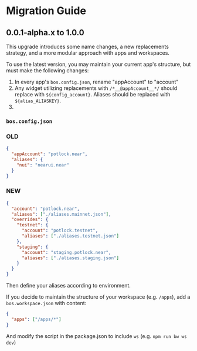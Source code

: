 # Migration Guide

## 0.0.1-alpha.x to 1.0.0

This upgrade introduces some name changes, a new replacements strategy, and a more modular approach with apps and workspaces.

To use the latest version, you may maintain your current app's structure, but must make the following changes:

1. In every app's `bos.config.json`, rename "appAccount" to "account"
2. Any widget utilizing replacements with `/*__@appAccount__*/` should replace with `${config_account}`. Aliases should be replaced with `${alias_ALIASKEY}`.
3. 

### `bos.config.json`

### OLD

```json
{
  "appAccount": "potlock.near",
  "aliases": {
    "nui": "nearui.near"
  }
}
```

### NEW

```json
{
  "account": "potlock.near",
  "aliases": ["./aliases.mainnet.json"],
  "overrides": {
    "testnet": {
      "account": "potlock.testnet",
      "aliases": ["./aliases.testnet.json"]
    },
    "staging": {
      "account": "staging.potlock.near",
      "aliases": ["./aliases.staging.json"]
    }
  }
}
```

Then define your aliases according to environment.

If you decide to maintain the structure of your workspace (e.g. `/apps`), add a `bos.workspace.json` with content:

```json
{
  "apps": ["/apps/*"]
}
```

And modify the script in the package.json to include `ws` (e.g. `npm run bw ws dev`)